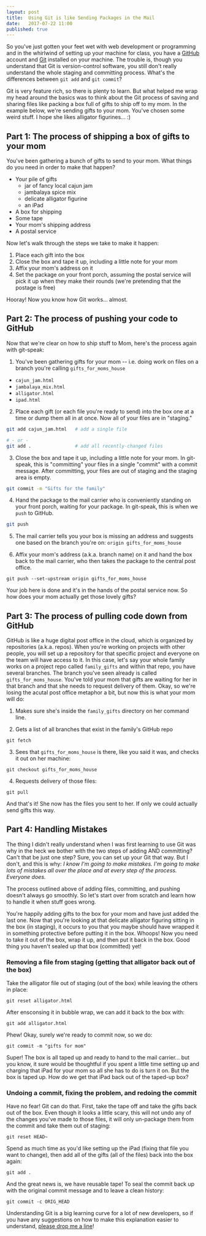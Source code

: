 ```yaml
---
layout: post
title:  Using Git is like Sending Packages in the Mail
date:   2017-07-22 11:00
published: true
---
```


So you've just gotten your feet wet with web development or programming and in the whirlwind of setting up your machine for class, you have a <a href="github.com" target="_blank" rel="noopener noreferrer">GitHub</a> account and <a href="https://git-scm.com/" target="_blank" rel="noopener noreferrer">Git</a> installed on your machine. The trouble is, though you understand that Git is version-control software, you still don't really understand the whole staging and committing process. What's the differences between `git add` and `git commit`?

Git is very feature rich, so there is plenty to learn. But what helped me wrap my head around the basics was to think about the Git process of saving and sharing files like packing a box full of gifts to ship off to my mom. In the example below, we're sending gifts to your mom. You've chosen some weird stuff. I hope she likes alligator figurines... :)

## Part 1: The process of shipping a box of gifts to your mom
You've been gathering a bunch of gifts to send to your mom. What things do you need in order to make that happen?
<ul>
  <li>Your pile of gifts
    <ul>
      <li>jar of fancy local cajun jam</li>
      <li>jambalaya spice mix</li>
      <li>delicate alligator figurine</li>
      <li>an iPad</li>
    </ul>
  </li>
  <li>A box for shipping</li>
  <li>Some tape</li>
  <li>Your mom's shipping address</li>
  <li>A postal service</li>
</ul>
Now let's walk through the steps we take to make it happen:
<ol>
  <li>Place each gift into the box</li>
  <li>Close the box and tape it up, including a little note for your mom</li>
  <li>Affix your mom's address on it</li>
  <li>Set the package on your front porch, assuming the postal service will pick it up when they make their rounds (we're pretending that the postage is free)</li>
</ol>
Hooray! Now you know how Git works... almost.

## Part 2: The process of pushing your code to GitHub
Now that we're clear on how to ship stuff to Mom, here's the process again with git-speak:

1) You've been gathering gifts for your mom -- i.e. doing work on files on a branch you're calling `gifts_for_moms_house`

 - `cajun_jam.html`
 - `jambalaya_mix.html`
 - `alligator.html`
 - `ipad.html`

2) Place each gift (or each file you're ready to send) into the box one at a time or dump them all in at once. Now all of your files are in "staging."

```bash
git add cajun_jam.html   # add a single file

# - or -
git add .                # add all recently-changed files
```

3) Close the box and tape it up, including a little note for your mom. In git-speak, this is "committing" your files in a single "commit" with a commit message. After committing, your files are out of staging and the staging area is empty.

```bash
git commit -m "Gifts for the family"
```

4) Hand the package to the mail carrier who is conveniently standing on your front porch, waiting for your package. In git-speak, this is when we `push` to GitHub.

```bash
git push
```

5) The mail carrier tells you your box is missing an address and suggests one based on the branch you're on: `origin gifts_for_moms_house`

6) Affix your mom's address (a.k.a. branch name) on it and hand the box back to the mail carrier, who then takes the package to the central post office.

```
git push --set-upstream origin gifts_for_moms_house
```

Your job here is done and it's in the hands of the postal service now. So how does your mom actually get those lovely gifts?

## Part 3: The process of pulling code down from GitHub
GitHub is like a huge digital post office in the cloud, which is organized by repositories (a.k.a. repos). When you're working on projects with other people, you will set up a repository for that specific project and everyone on the team will have access to it. In this case, let's say your whole family works on a project repo called `family_gifts` and within that repo, you have several branches. The branch you've seen already is called `gifts_for_moms_house`. You've told your mom that gifts are waiting for her in that branch and that she needs to request delivery of them. Okay, so we're losing the acutal post office metaphor a bit, but now this is what your mom will do:

1) Makes sure she's inside the `family_gifts` directory on her command line.

2) Gets a list of all branches that exist in the family's GitHub repo

```
git fetch
```

3) Sees that `gifts_for_moms_house` is there, like you said it was, and checks it out on her machine:

```
git checkout gifts_for_moms_house
```

4) Requests delivery of those files:

```
git pull
```

And that's it! She now has the files you sent to her. If only we could actually send gifts this way.

## Part 4: Handling Mistakes

The thing I didn't really understand when I was first learning to use Git was why in the heck we bother with the two steps of adding AND committing? Can't that be just one step? Sure, you can set up your Git that way. But I don't, and this is why: *I know I'm going to make mistakes. I'm going to make lots of mistakes all over the place and at every step of the process. Everyone does.*

The process outlined above of adding files, committing, and pushing doesn't always go smoothly. So let's start over from scratch and learn how to handle it when stuff goes wrong.

You're happily adding gifts to the box for your mom and have just added the last one. Now that you're looking at that delicate alligator figuring sitting in the box (in staging), it occurs to you that you maybe should have wrapped it in something protective before putting it in the box. Whoops! Now you need to take it out of the box, wrap it up, and then put it back in the box. Good thing you haven't sealed up that box (committed) yet!

### Removing a file from staging (getting that alligator back out of the box)

Take the alligator file out of staging (out of the box) while leaving the others in place:

```
git reset alligator.html
```

After ensconsing it in bubble wrap, we can add it back to the box with:

```
git add alligator.html
```

Phew! Okay, surely we're ready to commit now, so we do:

```
git commit -m "gifts for mom"
```

Super! The box is all taped up and ready to hand to the mail carrier... but you know, it sure would be thoughtful if you spent a little time setting up and charging that iPad for your mom so all she has to do is turn it on. But the box is taped up. How do we get that iPad back out of the taped-up box?

### Undoing a commit, fixing the problem, and redoing the commit

Have no fear! Git can do that. First, take the tape off and take the gifts back out of the box. Even though it looks a little scary, this will not undo any of the changes you've made to those files, it will only un-package them from the commit and take them out of staging:

```
git reset HEAD~
```

Spend as much time as you'd like setting up the iPad (fixing that file you want to change), then add all of the gifts (all of the files) back into the box again:

```
git add .
```

And the great news is, we have reusable tape! To seal the commit back up with the original commit message and to leave a clean history:

```
git commit -c ORIG_HEAD
```


Understanding Git is a big learning curve for a lot of new developers, so if you have any suggestions on how to make this explanation easier to understand, <a href="http://localflavormarketing.com/contact/">please drop me a line</a>!
